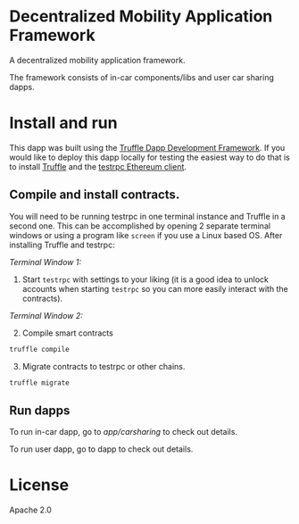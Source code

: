# Decentralized Mobility Application Framework

A decentralized mobility application framework.

The framework consists of in-car components/libs and user car sharing dapps.

# Install and run

This dapp was built using the [Truffle Dapp Development Framework]. 
If you would like to deploy this dapp locally for testing the easiest way to do that is to install 
[Truffle] and the [testrpc Ethereum client].


## Compile and install contracts.

You will need to be running testrpc in one terminal instance and Truffle in a second one. 
This can be accomplished by opening 2 separate terminal windows or using a program like `screen` 
if you use a Linux based OS. After installing Truffle and testrpc:


*Terminal Window 1:*

1. Start `testrpc` with settings to your liking (it is a good idea to unlock accounts 
when starting `testrpc` so you can more easily interact with the contracts).

*Terminal Window 2:*

2. Compile smart contracts

```Bash
truffle compile
```

3. Migrate contracts to testrpc or other chains.

```Bash
truffle migrate
```

## Run dapps

To run in-car dapp, go to *app/carsharing* to check out details.

To run user dapp, go to dapp to check out details.

# License
Apache 2.0


[Truffle Dapp Development Framework]: http://truffleframework.com
[testrpc Ethereum client]: https://github.com/ethereumjs/testrpc
[Truffle]: http://truffleframework.com
